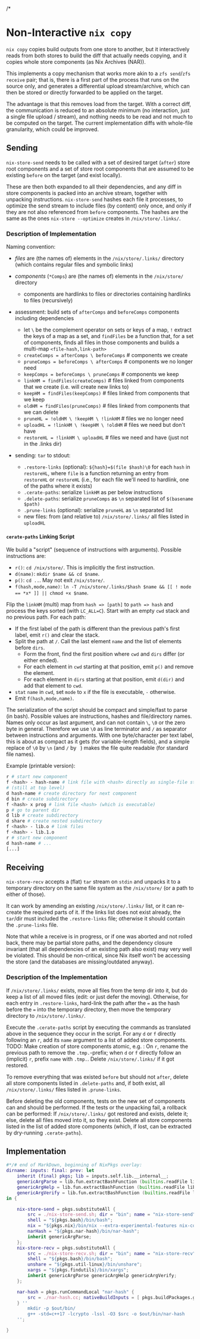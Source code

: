 /*

# Non-Interactive `nix copy`

`nix copy` copies build outputs from one store to another, but it interactively reads from both stores to build the diff that actually needs copying, and it copies whole store components (as Nix Archives (NAR)).

This implements a copy mechanism that works more akin to a `zfs send`/`zfs receive` pair; that is, there is a first part of the process that runs on the source only, and generates a differential upload stream/archive, which can then be stored or directly forwarded to be applied on the target.

The advantage is that this removes load from the target. With a correct diff, the communication is reduced to an absolute minimum (no interaction, just a single file upload / stream), and nothing needs to be read and not much to be computed on the target.
The current implementation diffs with whole-file granularity, which could be improved.


## Sending

`nix-store-send` needs to be called with a set of desired target (`after`) store root components and a set of store root components that are assumed to be existing `before` on the target (and exist locally).

These are then both expanded to all their dependencies, and any diff in store components is packed into an archive stream, together with unpacking instructions.
`nix-store-send` hashes each file it processes, to optimize the send stream to include files (by content) only once, and only if they are not also referenced from `before` components.
The hashes are the same as the ones `nix-store --optimize` creates in `/nix/store/.links/`.


### Description of Implementation

Naming convention:
* *files* are (the names of) elements in the `/nix/store/.links/` directory (which contains regular files and symbolic links)
* *components* (`*Comps`) are (the names of) elements in the `/nix/store/` directory
    * components are hardlinks to files or directories containing hardlinks to files (recursively)

* assessment: build sets of `afterComps` and `beforeComps` components including dependencies
    * let `\` be the complement operator on sets or keys of a map, `!` extract the keys of a map as a set, and `findFiles` be a function that, for a set of components, finds all files in those components and builds a multi-map `<file-hash,link-path>`
    * `createComps = afterComps \ beforeComps` # components we create
    * `pruneComps = beforeComps \ afterComps` # components we no longer need
    * `keepComps = beforeComps \ pruneComps` # components we keep
    * `linkHM = findFiles(createComps)` # files linked from components that we create (i.e. will create new links to)
    * `keepHM = findFiles(keepComps)` # files linked from components that we keep
    * `oldHM = findFiles(pruneComps)` # files linked from components that we can delete
    * `pruneHL = !oldHM \ !keepHM \ !linkHM` # files we no longer need
    * `uploadHL = !linkHM \ !keepHM \ !oldHM` # files we need but don't have
    * `restoreHL = !linkHM \ uploadHL` # files we need and have (just not in the .links dir)
* sending: `tar` to stdout:
    * `.restore-links` (optional): `${hash}=$(file $hash)\0` for each `hash` in `restoreHL`, where `file` is a function returning an entry from `restoreHL` or `restoreHL` (i.e., for each file we'll need to hardlink, one of the paths where it exists)
    * `.cerate-paths`: serialize `linkHM` as per below instructions
    * `.delete-paths`: serialize `pruneComps` as `\n` separated list of `$(basename $path)`
    * `.prune-links` (optional): serialize `pruneHL` as `\n` separated list
    * new files: from (and relative to) `/nix/store/.links/` all files listed in `uploadHL`


#### `cerate-paths` Linking Script

We build a "script" (sequence of instructions with arguments).
Possible instructions are:
* `r()`: `cd /nix/store/`. This is implicitly the first instruction.
* `d(name)`: `mkdir $name && cd $name`.
* `p()`: `cd ..`. May not exit `/nix/store/`.
* `f(hash,mode,name)`: `ln -T /nix/store/.links/$hash $name && [[ ! mode == *x* ]] || chmod +x $name`.

Flip the `linkHM` (multi) map from `hash => [path]` to `path => hash` and process the keys sorted (with `LC_ALL=C`).
Start with an empty `cwd` stack and no previous path. For each path:
* If the first label of the path is different than the previous path's first label, emit `r()` and clear the stack.
* Split the path at `/`. Call the last element `name` and the list of elements before `dirs`.
    * Form the front, find the first position where `cwd` and `dirs` differ (or either ended).
    * For each element in `cwd` starting at that position, emit `p()` and remove the element.
    * For each element in `dirs` starting at that position, emit `d(dir)` and add that element to `cwd`.
* `stat` `name` in `cwd`, set `mode` to `x` if the file is executable, `-` otherwise.
* Emit `f(hash,mode,name)`.

The serialization of the script should be compact and simple/fast to parse (in bash). Possible values are instructions, hashes and file/directory names. Names only occur as last argument, and can not contain `\`, `\0` or the zero byte in general.
Therefore we use `\0` as line terminator and `/` as separator between instructions and arguments.
With one byte/character per text label, this is about as compact as it gets (for variable-length fields), and a simple replace of `\0` by `\n` (and `/` by ` `) makes the file quite readable (for standard file names).

Example (printable version):
```bash
r # start new component
f <hash> - hash-name # link file with <hash> directly as single-file store component
# (still at top level)
d hash-name # create directory for next component
d bin # create subdirectory
f <hash> x prog # link file <hash> (which is executable)
p # go to parent dir
d lib # create subdirectory
d share # create nested subdirectory
f <hash> - lib.o # link files
f <hash> - lib.1.o
r # start new component
d hash-name # ...
[...]
```


## Receiving

`nix-store-recv` accepts a (flat) `tar` stream on `stdin` and unpacks it to a temporary directory on the same file system as the `/nix/store/` (or a path to either of those).

It can work by amending an existing `/nix/store/.links/` list, or it can re-create the required parts of it.
If the links list does not exist already, the `tar`/dir must included the `.restore-links` file; otherwise it should contain the `.prune-links` file.

Note that while a receive is in progress, or if one was aborted and not rolled back, there may be partial store paths, and the dependency closure invariant (that all dependencies of an existing path also exist) may very well be violated. This should be non-critical, since Nix itself won't be accessing the store (and the databases are missing/outdated anyway).


### Description of the Implementation

If `/nix/store/.links/` exists, move all files from the temp dir into it, but do keep a list of all moved files (edit: or just defer the moving).
Otherwise, for each entry in `.restore-links`, hard-link the path after the `=` as the hash before the `=` into the temporary directory, then move the temporary directory to `/nix/store/.links/`.

Execute the `.cerate-paths` script by executing the commands as translated above in the sequence they occur in the script. For any `d` or `f` directly following an `r`, add its `name` argument to a list of added store components.
TODO: Make creation of store components atomic, e.g. : On `r`, rename the previous path to remove the `.tmp.`-prefix; when `d` or `f` directly follow an (implicit) `r`, prefix `name` with `.tmp.`.
Delete `/nix/store/.links/` if it got restored.

To remove everything that was existed `before` but should not `after`, delete all store components listed in `.delete-paths` and, if both exist, all `/nix/store/.links/` files listed in `.prune-links`.

Before deleting the old components, tests on the new set of components can and should be performed. If the tests or the unpacking fail, a rollback can be performed:
If `/nix/store/.links/` got restored and exists, delete it; else, delete all files moved into it, so they exist.
Delete all store components listed in the list of added store components (which, if lost, can be extracted by dry-running `.cerate-paths`).


## Implementation

```nix
#*/# end of MarkDown, beginning of NixPkgs overlay:
dirname: inputs: final: prev: let
    inherit (final) pkgs; lib = inputs.self.lib.__internal__;
    genericArgParse = lib.fun.extractBashFunction (builtins.readFile lib.inst.setup-scripts.utils) "generic-arg-parse";
    genericArgHelp = lib.fun.extractBashFunction (builtins.readFile lib.inst.setup-scripts.utils) "generic-arg-help";
    genericArgVerify = lib.fun.extractBashFunction (builtins.readFile lib.inst.setup-scripts.utils) "generic-arg-verify";
in {

    nix-store-send = pkgs.substituteAll {
        src = ./nix-store-send.sh; dir = "bin"; name = "nix-store-send"; isExecutable = true;
        shell = "${pkgs.bash}/bin/bash";
        nix = "${pkgs.nix}/bin/nix --extra-experimental-features nix-command";
        narHash = "${pkgs.nar-hash}/bin/nar-hash";
        inherit genericArgParse;
    };
    nix-store-recv = pkgs.substituteAll {
        src = ./nix-store-recv.sh; dir = "bin"; name = "nix-store-recv"; isExecutable = true;
        shell = "${pkgs.bash}/bin/bash";
        unshare = "${pkgs.util-linux}/bin/unshare";
        xargs = "${pkgs.findutils}/bin/xargs";
        inherit genericArgParse genericArgHelp genericArgVerify;
    };

    nar-hash = pkgs.runCommandLocal "nar-hash" {
        src = ./nar-hash.cc; nativeBuildInputs = [ pkgs.buildPackages.gcc pkgs.buildPackages.openssl ];
    } ''
        mkdir -p $out/bin/
        g++ -std=c++17 -lcrypto -lssl -O3 $src -o $out/bin/nar-hash
    '';

}
